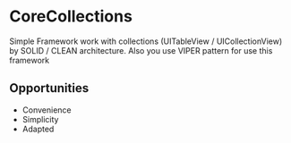 # CoreCollections
Simple Framework work with collections (UITableView / UICollectionView) by SOLID / CLEAN  architecture. Also you use VIPER pattern for use this framework

## Opportunities

* Сonvenience
* Simplicity
* Adapted
